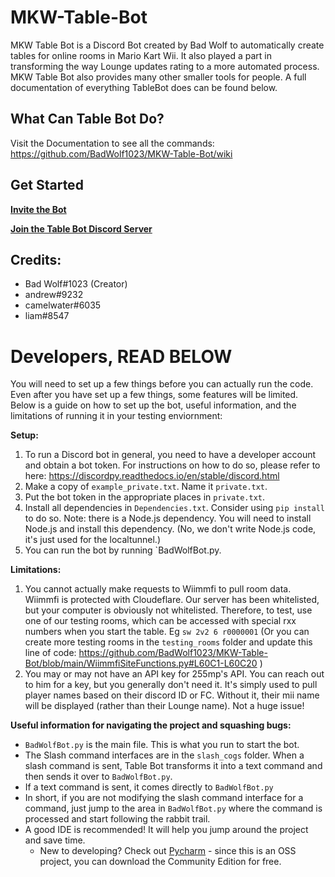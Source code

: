 # MKW-Table-Bot
MKW Table Bot is a Discord Bot created by Bad Wolf to automatically create tables for online rooms in Mario Kart Wii. It also played a part in transforming the way Lounge updates rating to a more automated process. MKW Table Bot also provides many other smaller tools for people.  A full documentation of everything TableBot does can be found below.

## What Can Table Bot Do?
Visit the Documentation to see all the commands: https://github.com/BadWolf1023/MKW-Table-Bot/wiki

## Get Started

[**Invite the Bot**](https://discord.com/api/oauth2/authorize?client_id=1019051989734273054&permissions=124992&scope=applications.commands%20bot)

[**Join the Table Bot Discord Server**]( https://discord.gg/K937DqM)


## Credits: 
* Bad Wolf#1023 (Creator)
* andrew#9232
* camelwater#6035
* liam#8547
  

# Developers, READ BELOW
You will need to set up a few things before you can actually run the code. Even after you have set up a few things, some features will be limited. Below is a guide on how to set up the bot, useful information, and the limitations of running it in your testing enviornment:

**Setup:**
1. To run a Discord bot in general, you need to have a developer account and obtain a bot token. For instructions on how to do so, please refer to here: https://discordpy.readthedocs.io/en/stable/discord.html
2. Make a copy of `example_private.txt`. Name it `private.txt`.
3. Put the bot token in the appropriate places in `private.txt`.
4. Install all dependencies in `Dependencies.txt`. Consider using `pip install` to do so. Note: there is a Node.js dependency. You will need to install Node.js and install this dependency. (No, we don't write Node.js code, it's just used for the localtunnel.)
5. You can run the bot by running `BadWolfBot.py.

**Limitations:**
1. You cannot actually make requests to Wiimmfi to pull room data. Wiimmfi is protected with Cloudeflare. Our server has been whitelisted, but your computer is obviously not whitelisted. Therefore, to test, use one of our testing rooms, which can be accessed with special rxx numbers when you start the table. Eg `sw 2v2 6 r0000001` (Or you can create more testing rooms in the `testing_rooms` folder and update this line of code: https://github.com/BadWolf1023/MKW-Table-Bot/blob/main/WiimmfiSiteFunctions.py#L60C1-L60C20 )
2. You may or may not have an API key for 255mp's API. You can reach out to him for a key, but you generally don't need it. It's simply used to pull player names based on their discord ID or FC. Without it, their mii name will be displayed (rather than their Lounge name). Not a huge issue!

**Useful information for navigating the project and squashing bugs:**
- `BadWolfBot.py` is the main file. This is what you run to start the bot.
- The Slash command interfaces are in the `slash_cogs` folder. When a slash command is sent, Table Bot transforms it into a text command and then sends it over to `BadWolfBot.py`.
- If a text command is sent, it comes directly to `BadWolfBot.py`
- In short, if you are not modifying the slash command interface for a command, just jump to the area in `BadWolfBot.py` where the command is processed and start following the rabbit trail.
- A good IDE is recommended! It will help you jump around the project and save time.
  - New to developing? Check out [Pycharm](https://www.jetbrains.com/pycharm/) - since this is an OSS project, you can download the Community Edition for free.
